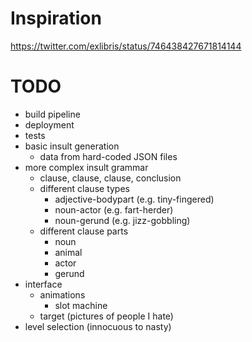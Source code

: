 # Inspiration

https://twitter.com/exlibris/status/746438427671814144

# TODO

- build pipeline
- deployment
- tests
- basic insult generation
  - data from hard-coded JSON files
- more complex insult grammar
  - clause, clause, clause, conclusion
  - different clause types
    - adjective-bodypart (e.g. tiny-fingered)
    - noun-actor (e.g. fart-herder)
    - noun-gerund (e.g. jizz-gobbling)
  - different clause parts
    - noun
    - animal
    - actor
    - gerund
- interface
  - animations
    - slot machine
  - target (pictures of people I hate)
- level selection (innocuous to nasty)
